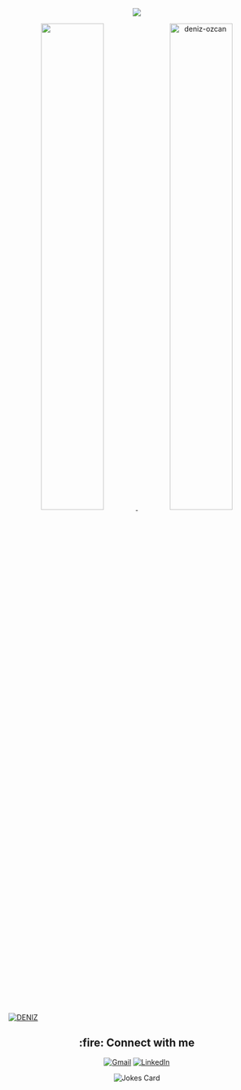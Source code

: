 <p align="center">
<a href="https://github.com/DenverCoder1/readme-typing-svg"><img src="https://readme-typing-svg.herokuapp.com?duration=2000&color=FD8019&center=true&vCenter=true&multiline=true&lines=Hi!%20I'm%20Deniz%20Özcan%20;Computer+Engineer;Competitive+Programmer;Mobile+Developer;Self%20Learner&center=true&width=500&height=160"></a>
</p>

<p align="center">
<a href="https://github.com/deniz-ozcan/">
<img width="49.5%" src="https://github-readme-streak-stats.herokuapp.com/?user=deniz-ozcan&theme=gruvbox&hide_border=true" />
</a>
<a href="https://github.com/deniz-ozcan/">
<img  width="49.5%" src="https://github-profile-trophy.vercel.app/?username=deniz-ozcan&layout=compact&row=1&column=3&no-bg=true&no-frame=true&theme=gruvbox" alt="deniz-ozcan" /></a>
</p>

[![DENIZ](https://github-readme-activity-graph.vercel.app/graph?username=deniz-ozcan&theme=gruvbox)](https://github.com/deniz-ozcan/github-readme-activity-graph)

<p align="center">
<h2 align="center"> :fire: Connect with me </h2>
</p>
<p align="center">
<a href="mailto:softengdenizozcan@gmail.com"><img img src="https://img.shields.io/badge/gmail-%23EA4335.svg?style=plastic&logo=gmail&logoColor=white" alt="Gmail"/></a>
<a href="https://www.linkedin.com/in/98-deniz-özcan/"><img src="https://img.shields.io/badge/linkedin-%230A66C2.svg?style=plastic&logo=linkedin&logoColor=white" alt="LinkedIn"/></a>
</p>
<p align="center">
<img src="https://readme-jokes.vercel.app/api" alt="Jokes Card" />
</p>
